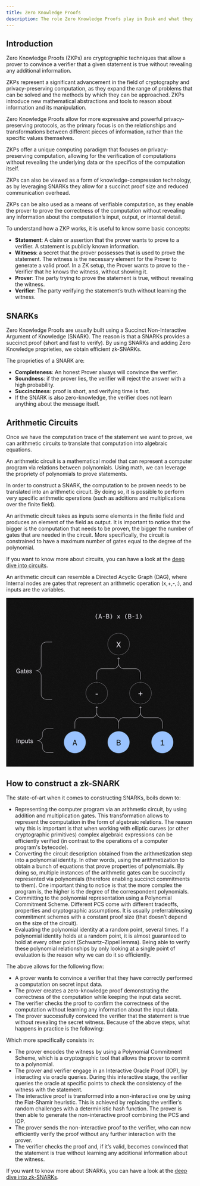 ```yaml
---
title: Zero Knowledge Proofs
description: The role Zero Knowledge Proofs play in Dusk and what they are.
---
```


## Introduction

Zero Knowledge Proofs (ZKPs) are cryptographic techniques that allow a prover to convince a verifier that a given statement is true without revealing any additional information.

ZKPs represent a significant advancement in the field of cryptography and privacy-preserving computation, as they expand the range of problems that can be solved and the methods by which they can be approached. ZKPs introduce new mathematical abstractions and tools to reason about information and its manipulation.

Zero Knowledge Proofs allow for more expressive and powerful privacy-preserving protocols, as the primary focus is on the relationships and transformations between different pieces of information, rather than the specific values themselves.

ZKPs offer a unique computing paradigm that focuses on privacy-preserving computation, allowing for the verification of computations without revealing the underlying data or the specifics of the computation itself.

ZKPs can also be viewed as a form of knowledge-compression technology, as by leveraging SNARKs they allow for a succinct proof size and reduced communication overhead.

ZKPs can be also used as a means of verifiable computation, as they enable the prover to prove the correctness of the computation without revealing any information about the computation’s input, output, or internal detail.

To understand how a ZKP works, it is useful to know some basic concepts:

- **Statement**: A claim or assertion that the prover wants to prove to a verifier. A statement is publicly known information.
- **Witness**: a secret that the prover possesses that is used to prove the statement. The witness is the necessary element for the Prover to generate a valid proof. In a ZK setup, the Prover wants to prove to the - Verifier that he knows the witness, without showing it.
- **Prover**: The party trying to prove the statement is true, without revealing the witness.
- **Verifier**: The party verifying the statement’s truth without learning the witness.

## SNARKs
Zero Knowledge Proofs are usually built using a Succinct Non-Interactive Argument of Knowledge (SNARK). The reason is that a SNARKs provides a succinct proof (short and fast to verify). By using SNARKs and adding Zero Knowledge proprieties, we obtain efficient zk-SNARKs.

The proprieties of a SNARK are:

- **Completeness**: An honest Prover always will convince the verifier.
- **Soundness**: if the prover lies, the verifier will reject the answer with a high probability.
- **Succinctness**: proof is short, and verifying time is fast.
- If the SNARK is also zero-knowledge, the verifier does not learn anything about the message itself.


## Arithmetic Circuits

Once we have the computation trace of the statement we want to prove, we can arithmetic circuits to translate that computation into algebraic equations.

An arithmetic circuit is a mathematical model that can represent a computer program via relations between polynomials. Using math, we can leverage the propriety of polynomials to prove statements.

In order to construct a SNARK, the computation to be proven needs to be translated into an arithmetic circuit. By doing so, it is possible to perform very specific arithmetic operations (such as additions and multiplications over the finite field). 

An arithmetic circuit takes as inputs some elements in the finite field and produces an element of the field as output. It is important to notice that the bigger is the computation that needs to be proven, the bigger the number of gates that are needed in the circuit. More specifically, the circuit is constrained to have a maximum number of gates equal to the degree of the polynomial.

If you want to know more about circuits, you can have a look at the [deep dive into circuits](/learn/deep-dive/cryptography/circuits).

An arithmetic circuit can resemble a Directed Acyclic Graph (DAG), where Internal nodes are gates that represent an arithmetic operation (x,+,-,:), and inputs are the variables.

![Circuit](../../../../../assets/zk-gates.png)


## How to construct a zk-SNARK

The state-of-art when it comes to constructing SNARKs, boils down to:

- Representing the computer program via an arithmetic circuit, by using addition and multiplication gates. This transformation allows to represent the computation in the form of algebraic relations. The reason why this is important is that when working with elliptic curves (or other cryptographic primitives) complex algebraic expressions can be efficiently verified (in contrast to the operations of a computer program's bytecode).
- Converting the circuit description obtained from the arithmetization step into a polynomial identity. In other words, using the arithmetization to obtain a bunch of equations that prove properties of polynomials. By doing so, multiple instances of the arithmetic gates can be succinctly represented via polynomials (therefore enabling succinct commitments to them). One important thing to notice is that the more complex the program is, the higher is the degree of the correspondent polynomials. 
- Committing to the polynomial representation using a Polynomial Commitment Scheme. Different PCS come with different tradeoffs, properties and cryptographic assumptions. It is usually preferrableusing commitment schemes with a constant proof size (that doesn’t depend on the size of the circuit).
- Evaluating the polynomial identity at a random point, several times. If a polynomial identity holds at a random point, it is almost guaranteed to hold at every other point (Schwartz–Zippel lemma). Being able to verify these polynomial relationships by only looking at a single point of evaluation is the reason why we can do it so efficiently.

The above allows for the following flow:

- A prover wants to convince a verifier that they have correctly performed a computation on secret input data.
- The prover creates a zero-knowledge proof demonstrating the correctness of the computation while keeping the input data secret.
- The verifier checks the proof to confirm the correctness of the computation without learning any information about the input data.
- The prover successfully conviced the verifier that the statement is true without revealing the secret witness.
Because of the above steps, what happens in practice is the following:

Which more specifically consists in:

- The prover encodes the witness by using a Polynomial Commitment Scheme, which is a cryptographic tool that allows the prover to commit to a polynomial.
- The prover and verifier engage in an Interactive Oracle Proof (IOP), by interacting via oracle queries. During this interactive stage, the verifier queries the oracle at specific points to check the consistency of the witness with the statement.
- The interactive proof is transformed into a non-interactive one by using the Fiat-Shamir heuristic. This is achieved by replacing the verifier’s random challenges with a deterministic hash function. The prover is then able to generate the non-interactive proof combining the PCS and IOP.
- The prover sends the non-interactive proof to the verifier, who can now efficiently verify the proof without any further interaction with the prover.
- The verifier checks the proof and, if it’s valid, becomes convinced that the statement is true without learning any additional information about the witness.

If you want to know more about SNARKs, you can have a look at the [deep dive into zk-SNARKs](/learn/deep-dive/cryptography/iop_pcs).